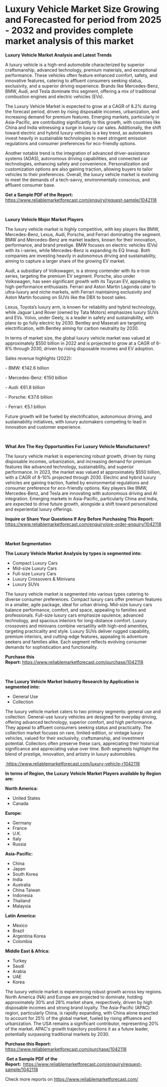 <p><h1>Luxury Vehicle Market Size Growing and Forecasted for period from 2025 - 2032 and provides complete market analysis of this market</h1></p><p><strong>Luxury Vehicle Market Analysis and Latest Trends</strong></p>
<p><p>A luxury vehicle is a high-end automobile characterized by superior craftsmanship, advanced technology, premium materials, and exceptional performance. These vehicles often feature enhanced comfort, safety, and innovative features, catering to affluent consumers seeking status, exclusivity, and a superior driving experience. Brands like Mercedes-Benz, BMW, Audi, and Tesla dominate this segment, offering a mix of traditional combustion engines and electric vehicles (EVs).</p><p>The Luxury Vehicle Market is expected to grow at a CAGR of 8.2% during the forecast period, driven by rising disposable incomes, urbanization, and increasing demand for premium features. Emerging markets, particularly in Asia-Pacific, are contributing significantly to this growth, with countries like China and India witnessing a surge in luxury car sales. Additionally, the shift toward electric and hybrid luxury vehicles is a key trend, as automakers invest heavily in sustainable technologies to meet stringent emission regulations and consumer preferences for eco-friendly options.</p><p>Another notable trend is the integration of advanced driver-assistance systems (ADAS), autonomous driving capabilities, and connected car technologies, enhancing safety and convenience. Personalization and customization options are also gaining traction, allowing buyers to tailor vehicles to their preferences. Overall, the luxury vehicle market is evolving to meet the demands of a tech-savvy, environmentally conscious, and affluent consumer base.</p></p>
<p><strong>Get a Sample PDF of the Report:&nbsp;</strong> <a href="https://www.reliablemarketforecast.com/enquiry/request-sample/1042118?utm_campaign=1080&utm_medium=2&utm_source=Github&utm_content=ia&utm_term=22012025&utm_id=luxury-vehicle">https://www.reliablemarketforecast.com/enquiry/request-sample/1042118</a></p>
<p>&nbsp;</p>
<p><strong>Luxury Vehicle Major Market Players</strong></p>
<p><p>The luxury vehicle market is highly competitive, with key players like BMW, Mercedes-Benz, Lexus, Audi, Porsche, and Ferrari dominating the segment. BMW and Mercedes-Benz are market leaders, known for their innovation, performance, and brand prestige. BMW focuses on electric vehicles (EVs) with its i-series, while Mercedes-Benz is expanding its EQ lineup. Both companies are investing heavily in autonomous driving and sustainability, aiming to capture a larger share of the growing EV market.</p><p>Audi, a subsidiary of Volkswagen, is a strong contender with its e-tron series, targeting the premium EV segment. Porsche, also under Volkswagen, has seen significant growth with its Taycan EV, appealing to high-performance enthusiasts. Ferrari and Aston Martin Lagonda cater to ultra-luxury and niche markets, with Ferrari maintaining exclusivity and Aston Martin focusing on SUVs like the DBX to boost sales.</p><p>Lexus, Toyota’s luxury arm, is known for reliability and hybrid technology, while Jaguar Land Rover (owned by Tata Motors) emphasizes luxury SUVs and EVs. Volvo, under Geely, is a leader in safety and sustainability, with plans to go fully electric by 2030. Bentley and Maserati are targeting electrification, with Bentley aiming for carbon neutrality by 2030.</p><p>In terms of market size, the global luxury vehicle market was valued at approximately $550 billion in 2022 and is projected to grow at a CAGR of 6-8% through 2030, driven by rising disposable incomes and EV adoption.</p><p>Sales revenue highlights (2022):  </p><p>- BMW: €142.6 billion  </p><p>- Mercedes-Benz: €150 billion  </p><p>- Audi: €61.8 billion  </p><p>- Porsche: €37.6 billion  </p><p>- Ferrari: €5.1 billion  </p><p>Future growth will be fueled by electrification, autonomous driving, and sustainability initiatives, with luxury automakers competing to lead in innovation and customer experience.</p></p>
<p>&nbsp;</p>
<p><strong>What Are The Key Opportunities For Luxury Vehicle Manufacturers?</strong></p>
<p><p>The luxury vehicle market is experiencing robust growth, driven by rising disposable incomes, urbanization, and increasing demand for premium features like advanced technology, sustainability, and superior performance. In 2023, the market was valued at approximately $550 billion, with a CAGR of 8-10% projected through 2030. Electric and hybrid luxury vehicles are gaining traction, fueled by environmental regulations and consumer preference for eco-friendly options. Key players like BMW, Mercedes-Benz, and Tesla are innovating with autonomous driving and AI integration. Emerging markets in Asia-Pacific, particularly China and India, are expected to drive future growth, alongside a shift toward personalized and experiential luxury offerings.</p></p>
<p><strong>Inquire or Share Your Questions If Any Before Purchasing This Report:</strong> <a href="https://www.reliablemarketforecast.com/enquiry/pre-order-enquiry/1042118?utm_campaign=1080&utm_medium=2&utm_source=Github&utm_content=ia&utm_term=22012025&utm_id=luxury-vehicle">https://www.reliablemarketforecast.com/enquiry/pre-order-enquiry/1042118</a></p>
<p>&nbsp;</p>
<p><strong>Market Segmentation</strong></p>
<p><strong>The Luxury Vehicle Market Analysis by types is segmented into:</strong></p>
<p><ul><li>Compact Luxury Cars</li><li>Mid-size Luxury Cars</li><li>Full-size Luxury Cars</li><li>Luxury Crossovers & Minivans</li><li>Luxury SUVs</li></ul></p>
<p><p>The luxury vehicle market is segmented into various types catering to diverse consumer preferences. Compact luxury cars offer premium features in a smaller, agile package, ideal for urban driving. Mid-size luxury cars balance performance, comfort, and space, appealing to families and professionals. Full-size luxury cars emphasize opulence, advanced technology, and spacious interiors for long-distance comfort. Luxury crossovers and minivans combine versatility with high-end amenities, targeting practicality and style. Luxury SUVs deliver rugged capability, premium interiors, and cutting-edge features, appealing to adventure seekers and families alike. Each segment reflects evolving consumer demands for sophistication and functionality.</p></p>
<p><strong>Purchase this Report:&nbsp;</strong><a href="https://www.reliablemarketforecast.com/purchase/1042118?utm_campaign=1080&utm_medium=2&utm_source=Github&utm_content=ia&utm_term=22012025&utm_id=luxury-vehicle">https://www.reliablemarketforecast.com/purchase/1042118</a></p>
<p>&nbsp;</p>
<p><strong>The Luxury Vehicle Market Industry Research by Application is segmented into:</strong></p>
<p><ul><li>General Use</li><li>Collection</li></ul></p>
<p><p>The luxury vehicle market caters to two primary segments: general use and collection. General-use luxury vehicles are designed for everyday driving, offering advanced technology, superior comfort, and high performance. They appeal to affluent consumers seeking status and practicality. The collection market focuses on rare, limited-edition, or vintage luxury vehicles, valued for their exclusivity, craftsmanship, and investment potential. Collectors often preserve these cars, appreciating their historical significance and appreciating value over time. Both segments highlight the blend of prestige, innovation, and artistry in luxury automobiles.</p></p>
<p><a href="https://www.reliablemarketforecast.com/luxury-vehicle-r1042118?utm_campaign=1080&utm_medium=2&utm_source=Github&utm_content=ia&utm_term=22012025&utm_id=luxury-vehicle">&nbsp;https://www.reliablemarketforecast.com/luxury-vehicle-r1042118</a></p>
<p><strong>In terms of Region, the Luxury Vehicle Market Players available by Region are:</strong></p>
<p>
    <p> <strong> North America: </strong>
        <ul>
            <li>United States</li>
            <li>Canada</li>
        </ul>
        </p> 
    <p> <strong> Europe: </strong>
        <ul>
            <li>Germany</li>
            <li>France</li>
            <li>U.K.</li>
            <li>Italy</li>
            <li>Russia</li>
        </ul>
        </p> 
    <p> <strong> Asia-Pacific: </strong>
        <ul>
            <li>China</li>
            <li>Japan</li>
            <li>South Korea</li>
            <li>India</li>
            <li>Australia</li>
            <li>China Taiwan</li>
            <li>Indonesia</li>
            <li>Thailand</li>
            <li>Malaysia</li>
        </ul>
        </p> 
    <p> <strong> Latin America: </strong>
        <ul>
            <li>Mexico</li>
            <li>Brazil</li>
            <li>Argentina Korea</li>
            <li>Colombia</li>
        </ul>
        </p> 
    <p> <strong> Middle East & Africa: </strong>
        <ul>
            <li>Turkey</li>
            <li>Saudi</li>
            <li>Arabia</li>
            <li>UAE</li>
            <li>Korea</li>
        </ul>
    </p>
    </p>
<p><p>The luxury vehicle market is experiencing robust growth across key regions. North America (NA) and Europe are projected to dominate, holding approximately 30% and 28% market share, respectively, driven by high disposable incomes and strong brand loyalty. The Asia-Pacific (APAC) region, particularly China, is rapidly expanding, with China alone expected to account for 25% of the global market, fueled by rising affluence and urbanization. The USA remains a significant contributor, representing 20% of the market. APAC's growth trajectory positions it as a future leader, potentially surpassing traditional markets by 2030.</p></p>
<p><strong>Purchase this Report: </strong><a href="https://www.reliablemarketforecast.com/purchase/1042118?utm_campaign=1080&utm_medium=2&utm_source=Github&utm_content=ia&utm_term=22012025&utm_id=luxury-vehicle">https://www.reliablemarketforecast.com/purchase/1042118</a></p>
<p>&nbsp;<strong>Get a Sample PDF of the Report:&nbsp;&nbsp;</strong><a href="https://www.reliablemarketforecast.com/enquiry/request-sample/1042118?utm_campaign=1080&utm_medium=2&utm_source=Github&utm_content=ia&utm_term=22012025&utm_id=luxury-vehicle">https://www.reliablemarketforecast.com/enquiry/request-sample/1042118</a></p>
<p><strong></strong></p>
<p>Check more reports on <a href="https://www.reliablemarketforecast.com/?utm_campaign=1080&utm_medium=2&utm_source=Github&utm_content=ia&utm_term=22012025&utm_id=luxury-vehicle">https://www.reliablemarketforecast.com/</a></p>